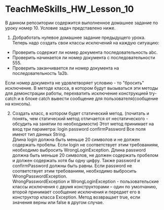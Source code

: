 # TeachMeSkills_HW_Lesson_10
В данном репозитории содержится выполненное домашнее задание по уроку номер 10. Условие задач представлено ниже.

1. Добработать нулевое домашнее задание предыдущего урока.
Теперь надо создать свои классы исключений на каждую ситуацию:
- Проверить содержит ли номер документа последовательность abc.
- Проверить начинается ли номер документа с последовательности 555.
- Проверить заканчивается ли номер документа на последовательность 1a2b.

Если номер документа не удовлетворяет условию - то "бросить" исключение.
В методе класса, в котором будут вызываться эти методы для демонстрации работы, перехватить исключение конструкцией try-catch и в блоке catch вывести сообщение для пользователя(сообщение на консоль).

2. Создать класс, в котором будет статический метод.
(почитать и понять, чем статический метод отличается от нестатического - обсудить на занятии по необходимости)
Этот метод принимает на вход три параметра: 
  login
  password
  confirmPassword
Все поля имеют тип данных String.  
Длина login должна быть меньше 20 символов и не должен содержать пробелы. 
Если login не соответствует этим требованиям, необходимо выбросить WrongLoginException. 
Длина password должна быть меньше 20 символов, не должен содержать пробелом и должен содержать хотя бы одну цифру. 
Также password и confirmPassword должны быть равны. 
Если password не соответствует этим требованиям, необходимо выбросить WrongPasswordException.  
WrongPasswordException и WrongLoginException - пользовательские классы исключения с двумя конструкторами – один по умолчанию, второй принимает сообщение исключения и передает его в конструктор класса Exception. 
Метод возвращает true, если значения верны или false в другом случае.
